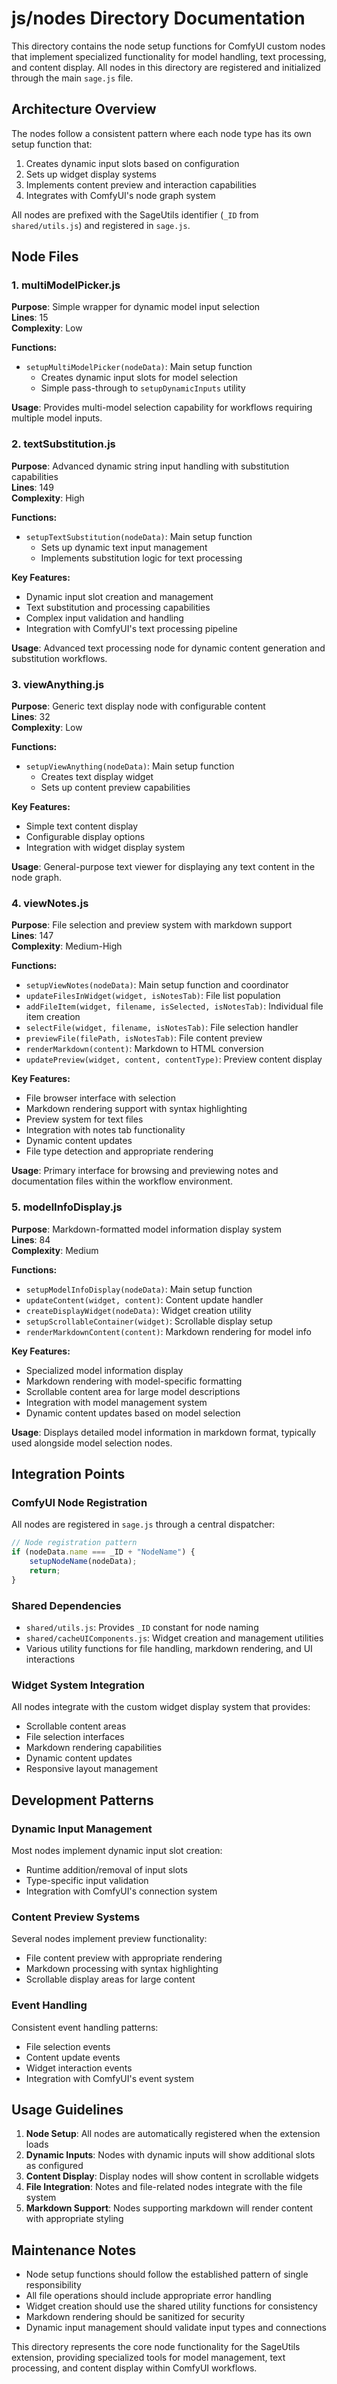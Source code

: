 # js/nodes Directory Documentation

This directory contains the node setup functions for ComfyUI custom nodes that implement specialized functionality for model handling, text processing, and content display. All nodes in this directory are registered and initialized through the main `sage.js` file.

## Architecture Overview

The nodes follow a consistent pattern where each node type has its own setup function that:

1. Creates dynamic input slots based on configuration
2. Sets up widget display systems
3. Implements content preview and interaction capabilities
4. Integrates with ComfyUI's node graph system

All nodes are prefixed with the SageUtils identifier (`_ID` from `shared/utils.js`) and registered in `sage.js`.

## Node Files

### 1. multiModelPicker.js

**Purpose**: Simple wrapper for dynamic model input selection  
**Lines**: 15  
**Complexity**: Low  

**Functions:**

- `setupMultiModelPicker(nodeData)`: Main setup function
  - Creates dynamic input slots for model selection
  - Simple pass-through to `setupDynamicInputs` utility

**Usage**: Provides multi-model selection capability for workflows requiring multiple model inputs.

### 2. textSubstitution.js

**Purpose**: Advanced dynamic string input handling with substitution capabilities  
**Lines**: 149  
**Complexity**: High  

**Functions:**

- `setupTextSubstitution(nodeData)`: Main setup function
  - Sets up dynamic text input management
  - Implements substitution logic for text processing

**Key Features:**

- Dynamic input slot creation and management
- Text substitution and processing capabilities
- Complex input validation and handling
- Integration with ComfyUI's text processing pipeline

**Usage**: Advanced text processing node for dynamic content generation and substitution workflows.

### 3. viewAnything.js

**Purpose**: Generic text display node with configurable content  
**Lines**: 32  
**Complexity**: Low  

**Functions:**

- `setupViewAnything(nodeData)`: Main setup function
  - Creates text display widget
  - Sets up content preview capabilities

**Key Features:**

- Simple text content display
- Configurable display options
- Integration with widget display system

**Usage**: General-purpose text viewer for displaying any text content in the node graph.

### 4. viewNotes.js

**Purpose**: File selection and preview system with markdown support  
**Lines**: 147  
**Complexity**: Medium-High  

**Functions:**

- `setupViewNotes(nodeData)`: Main setup function and coordinator
- `updateFilesInWidget(widget, isNotesTab)`: File list population
- `addFileItem(widget, filename, isSelected, isNotesTab)`: Individual file item creation
- `selectFile(widget, filename, isNotesTab)`: File selection handler
- `previewFile(filePath, isNotesTab)`: File content preview
- `renderMarkdown(content)`: Markdown to HTML conversion
- `updatePreview(widget, content, contentType)`: Preview content display

**Key Features:**

- File browser interface with selection
- Markdown rendering support with syntax highlighting
- Preview system for text files
- Integration with notes tab functionality
- Dynamic content updates
- File type detection and appropriate rendering

**Usage**: Primary interface for browsing and previewing notes and documentation files within the workflow environment.

### 5. modelInfoDisplay.js

**Purpose**: Markdown-formatted model information display system  
**Lines**: 84  
**Complexity**: Medium  

**Functions:**

- `setupModelInfoDisplay(nodeData)`: Main setup function
- `updateContent(widget, content)`: Content update handler
- `createDisplayWidget(nodeData)`: Widget creation utility
- `setupScrollableContainer(widget)`: Scrollable display setup
- `renderMarkdownContent(content)`: Markdown rendering for model info

**Key Features:**

- Specialized model information display
- Markdown rendering with model-specific formatting
- Scrollable content area for large model descriptions
- Integration with model management system
- Dynamic content updates based on model selection

**Usage**: Displays detailed model information in markdown format, typically used alongside model selection nodes.

## Integration Points

### ComfyUI Node Registration

All nodes are registered in `sage.js` through a central dispatcher:

```javascript
// Node registration pattern
if (nodeData.name === _ID + "NodeName") {
    setupNodeName(nodeData);
    return;
}
```

### Shared Dependencies

- `shared/utils.js`: Provides `_ID` constant for node naming
- `shared/cacheUIComponents.js`: Widget creation and management utilities
- Various utility functions for file handling, markdown rendering, and UI interactions

### Widget System Integration

All nodes integrate with the custom widget display system that provides:

- Scrollable content areas
- File selection interfaces
- Markdown rendering capabilities
- Dynamic content updates
- Responsive layout management

## Development Patterns

### Dynamic Input Management

Most nodes implement dynamic input slot creation:

- Runtime addition/removal of input slots
- Type-specific input validation
- Integration with ComfyUI's connection system

### Content Preview Systems

Several nodes implement preview functionality:

- File content preview with appropriate rendering
- Markdown processing with syntax highlighting
- Scrollable display areas for large content

### Event Handling

Consistent event handling patterns:

- File selection events
- Content update events
- Widget interaction events
- Integration with ComfyUI's event system

## Usage Guidelines

1. **Node Setup**: All nodes are automatically registered when the extension loads
2. **Dynamic Inputs**: Nodes with dynamic inputs will show additional slots as configured
3. **Content Display**: Display nodes will show content in scrollable widgets
4. **File Integration**: Notes and file-related nodes integrate with the file system
5. **Markdown Support**: Nodes supporting markdown will render content with appropriate styling

## Maintenance Notes

- Node setup functions should follow the established pattern of single responsibility
- All file operations should include appropriate error handling
- Widget creation should use the shared utility functions for consistency
- Markdown rendering should be sanitized for security
- Dynamic input management should validate input types and connections

This directory represents the core node functionality for the SageUtils extension, providing specialized tools for model management, text processing, and content display within ComfyUI workflows.
